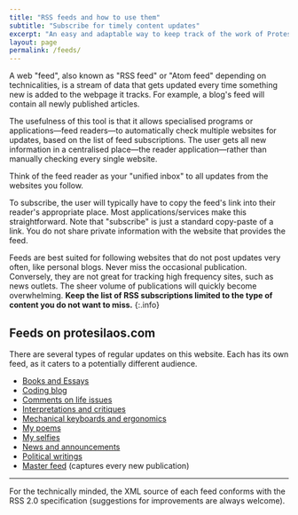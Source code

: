 ```yaml
---
title: "RSS feeds and how to use them"
subtitle: "Subscribe for timely content updates"
excerpt: "An easy and adaptable way to keep track of the work of Protesilaos Stavrou."
layout: page
permalink: /feeds/
---
```


A web "feed", also known as "RSS feed" or "Atom feed" depending on
technicalities, is a stream of data that gets updated every time
something new is added to the webpage it tracks.  For example, a blog's
feed will contain all newly published articles.

The usefulness of this tool is that it allows specialised programs or
applications—feed readers—to automatically check multiple websites for
updates, based on the list of feed subscriptions.  The user gets all new
information in a centralised place—the reader application—rather than
manually checking every single website.

Think of the feed reader as your "unified inbox" to all updates from the
websites you follow.

To subscribe, the user will typically have to copy the feed's link into
their reader's appropriate place.  Most applications/services make this
straightforward.  Note that "subscribe" is just a standard copy-paste of
a link.  You do not share private information with the website that
provides the feed.

Feeds are best suited for following websites that do not post updates
very often, like personal blogs.  Never miss the occasional publication.
Conversely, they are not great for tracking high frequency sites, such
as news outlets.  The sheer volume of publications will quickly become
overwhelming.  **Keep the list of RSS subscriptions limited to the type
of content you do not want to miss.**
{:.info}

## Feeds on protesilaos.com

There are several types of regular updates on this website.  Each has
its own feed, as it caters to a potentially different audience.

* [Books and Essays](https://protesilaos.com/books.xml)
* [Coding blog](https://protesilaos.com/codelog.xml)
* [Comments on life issues](https://protesilaos.com/commentary.xml)
* [Interpretations and critiques](https://protesilaos.com/interpretations.xml)
* [Mechanical keyboards and ergonomics](https://protesilaos.com/keeb.xml)
* [My poems](https://protesilaos.com/poems.xml)
* [My selfies](https://protesilaos.com/selfies.xml)
* [News and announcements](https://protesilaos.com/news.xml)
* [Political writings](https://protesilaos.com/politics.xml)
* [Master feed](https://protesilaos.com/master.xml) (captures every new publication)

* * *

For the technically minded, the XML source of each feed conforms with
the RSS 2.0 specification (suggestions for improvements are always
welcome).
